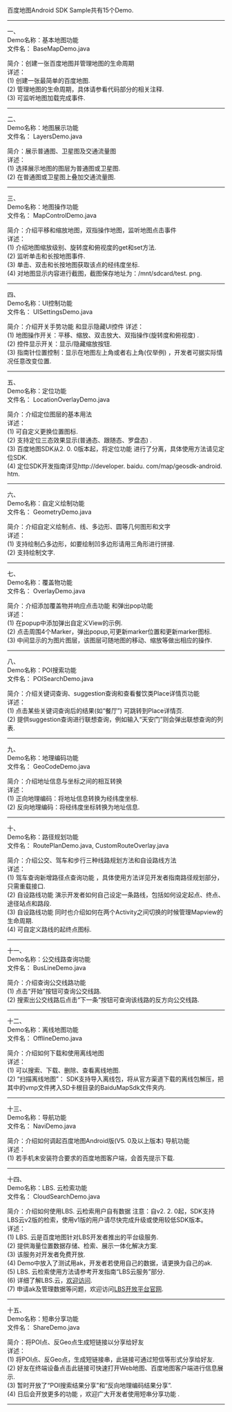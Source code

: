 百度地图Android SDK Sample共有15个Demo.  

-------------------------------------------------------------------------------------
一、  
Demo名称：基本地图功能  
文件名：  BaseMapDemo.java

简介：创建一张百度地图并管理地图的生命周期  
详述：    
(1)  创建一张最简单的百度地图.     
(2)  管理地图的生命周期，具体请参看代码部分的相关注释.    
(3)  可监听地图加载完成事件.    
- - -

二、  
Demo名称：地图展示功能  
文件名：  LayersDemo.java

简介：展示普通图、卫星图及交通流量图  
详述：  
(1) 选择展示地图的图层为普通图或卫星图.  
(2) 在普通图或卫星图上叠加交通流量图.  
- - -
三、  
Demo名称：地图操作功能  
文件名：  MapControlDemo.java

简介：介绍平移和缩放地图，双指操作地图，监听地图点击事件  
详述：  
(1) 介绍地图缩放级别、旋转度和俯视度的get和set方法.  
(2) 监听单击和长按地图事件.  
(3) 单击、双击和长按地图获取该点的经纬度坐标.  
(4) 对地图显示内容进行截图，截图保存地址为：/mnt/sdcard/test.  png.  
- - -
四、  
Demo名称：UI控制功能  
文件名：  UISettingsDemo.java

简介：介绍开关手势功能  和显示隐藏UI控件
详述：  
(1) 地图操作开关：平移、缩放、双击放大、双指操作(旋转度和俯视度) .  
(2) 控件显示开关：显示/隐藏缩放按钮.  
(3) 指南针位置控制：显示在地图左上角或者右上角(仅举例) ，开发者可据实际情况任意改变位置.  
- - -
五、  
Demo名称：定位功能  
文件名：  LocationOverlayDemo.java

简介：介绍定位图层的基本用法  
详述：  
(1) 可自定义更换位置图标.  
(2) 支持定位三态效果显示(普通态、跟随态、罗盘态) .  
(3) 百度地图SDK从2.  0.  0版本起，将定位功能  进行了分离，具体使用方法请见定位SDK.  
(4) 定位SDK开发指南详见http://developer.  baidu.  com/map/geosdk-android.  htm.  
- - -
六、  
Demo名称：自定义绘制功能  
文件名：  GeometryDemo.java

简介：介绍自定义绘制点、线、多边形、圆等几何图形和文字  
详述：  
(1) 支持绘制凸多边形，如要绘制凹多边形请用三角形进行拼接.  
(2) 支持绘制文字.  
- - -
七、  
Demo名称：覆盖物功能  
文件名：  OverlayDemo.java

简介：介绍添加覆盖物并响应点击功能  和弹出pop功能  
详述：  
(1) 在popup中添加弹出自定义View的示例.  
(2) 点击周围4个Marker，弹出popup,可更新marker位置和更新marker图标.  
(3) 中间显示的为图片图层，该图层可随地图的移动、缩放等做出相应的操作.  
- - -
八、  
Demo名称：POI搜索功能  
文件名：  POISearchDemo.java

简介：介绍关键词查询、suggestion查询和查看餐饮类Place详情页功能  
详述：  
(1) 点击某些关键词查询后的结果(如“餐厅”) 可跳转到Place详情页.  
(2) 提供suggestion查询进行联想查询，例如输入“天安门”则会弹出联想查询的列表.  
- - -
九、  
Demo名称：地理编码功能  
文件名：  GeoCodeDemo.java

简介：介绍地址信息与坐标之间的相互转换  
详述：  
(1) 正向地理编码：将地址信息转换为经纬度坐标.  
(2) 反向地理编码：将经纬度坐标转换为地址信息.  
- - -
十、  
Demo名称：路径规划功能  
文件名：  RoutePlanDemo.java, CustomRouteOverlay.java

简介：介绍公交、驾车和步行三种线路规划方法和自设路线方法  
详述：  
(1) 驾车查询新增路径点查询功能  ，具体使用方法详见开发者指南路径规划部分，只需重载接口.  
(2) 自设路线功能  演示开发者如何自己设定一条路线，包括如何设定起点、终点、途径站点和路段.  
(3) 自设路线功能  同时也介绍如何在两个Activity之间切换的时候管理Mapview的生命周期.  
(4) 可自定义路线的起终点图标.  
- - -
十一、  
Demo名称：公交线路查询功能  
文件名：  BusLineDemo.java

简介：介绍查询公交线路功能  
(1) 点击“开始”按钮可查询公交线路.  
(2) 搜索出公交线路后点击“下一条”按钮可查询该线路的反方向公交线路.  
- - -
十二、  
Demo名称：离线地图功能  
文件名：  OfflineDemo.java

简介：介绍如何下载和使用离线地图  
详述：  
(1) 可以搜索、下载、删除、查看离线地图.  
(2) “扫描离线地图”：
SDK支持导入离线包，将从官方渠道下载的离线包解压，把其中的vmp文件拷入SD卡根目录的BaiduMapSdk文件夹内.  
- - -
十三、  
Demo名称：导航功能  
文件名：  NaviDemo.java

简介：介绍如何调起百度地图Android版(V5.  0及以上版本) 导航功能  
详述：  
(1) 若手机未安装符合要求的百度地图客户端，会首先提示下载.  
- - -
十四、  
Demo名称：LBS.  云检索功能  
文件名：  CloudSearchDemo.java

简介：介绍如何使用LBS.  云检索用户自有数据
注意：自v2.  2.  0起，SDK支持LBS云v2版的检索，使用v1版的用户请尽快完成升级或使用较低SDK版本。  
详述：  
(1) LBS.  云是百度地图针对LBS开发者推出的平台级服务.  
(2) 提供海量位置数据存储、检索、展示一体化解决方案.  
(3) 该服务对开发者免费开放.  
(4) Demo中放入了测试用ak，开发者若使用自己的数据，请更换为自己的ak.  
(5) LBS.  云检索使用方法请参考开发指南“LBS云服务”部分.  
(6) 详细了解LBS.云，[欢迎访问](http://developer.baidu.com/map/lbs-cloud.htm).  
(7) 申请ak及管理数据等问题，欢迎访问[LBS开放平台官网](http://lbsyun.baidu.com/).
- - -
十五、  
Demo名称：短串分享功能  
文件名：  ShareDemo.java

简介：将POI点、反Geo点生成短链接以分享给好友  
详述：  
(1) 将POI点、反Geo点，生成短链接串，此链接可通过短信等形式分享给好友.  
(2) 好友在终端设备点击此链接可快速打开Web地图、百度地图客户端进行信息展示.  
(3) 暂时开放了“POI搜索结果分享”和“反向地理编码结果分享”.  
(4) 日后会开放更多的功能  ，欢迎广大开发者使用短串分享功能  .  
- - -
